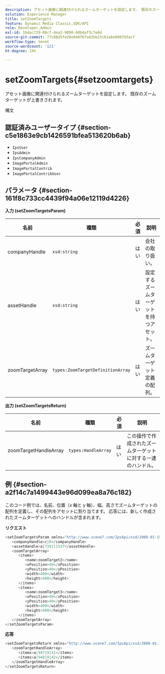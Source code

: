 ```yaml
---
description: アセット画像に関連付けられるズームターゲットを設定します。 既存のズームターゲットが上書きされます。
solution: Experience Manager
title: setZoomTargets
feature: Dynamic Media Classic,SDK/API
role: Developer,Admin
exl-id: 1b4ac729-00cf-4ea2-9098-60b4af3c7e6d
source-git-commit: 77c88d5fe20e048f6fad2bb23cb1abe090793acf
workflow-type: tm+mt
source-wordcount: '121'
ht-degree: 14%

---
```


# setZoomTargets{#setzoomtargets}

アセット画像に関連付けられるズームターゲットを設定します。 既存のズームターゲットが上書きされます。

構文

## 認証済みユーザータイプ {#section-c5e1863e9cb1426591bfea513620b6ab}

* `IpsUser`
* `IpsAdmin`
* `IpsCompanyAdmin`
* `ImagePortalAdmin`
* `ImagePortalContrib`
* `ImagePortalContribUser`

## パラメータ {#section-161f8c733cc4439f94a06e12119d4226}

**入力 (setZoomTargetsParam)**

| 名前 | 種類 | 必須 | 説明 |
|---|---|---|---|
| companyHandle | `xsd:string` | はい | 会社の取り扱い。 |
| assetHandle | `xsd:string` | はい | 設定するズームターゲットを持つアセット。 |
| zoomTargetArray | `types:ZoomTargetDefinitionArray` | はい | ズームターゲット定義の配列。 |

**出力 (setZoomTargetsReturn)**

| 名前 | 種類 | 必須 | 説明 |
|---|---|---|---|
| zoomTargetHandleArray | `types:HandleArray` | はい | この操作で作成されたズームターゲットに対する一連のハンドル。 |

## 例 {#section-a2f14c7a1499443e96d099ea8a76c182}

このコード例では、名前、位置（x 軸と y 軸）、幅、高さでズームターゲットの配列を定義し、その配列をアセットに割り当てます。 応答には、新しく作成されたズームターゲットへのハンドルが含まれます。

**リクエスト**

```java
<setZoomTargetsParam xmlns="http://www.scene7.com/IpsApi/xsd/2008-01-15">
   <companyHandle>c|6</companyHandle>
   <assetHandle>a|739|1|537</assetHandle>
   <zoomTargetArray>
      <items>
         <name>zoomTarget2</name>
         <xPosition>40</xPosition>
         <yPosition>40</yPosition>
         <width>400</width>
         <height>400</height>
      </items>
      <items>
         <name>zoomTarget3</name>
         <xPosition>40</xPosition>
         <yPosition>40</yPosition>
         <width>400</width>
         <height>400</height>
      </items>
   </zoomTargetArray>
</setZoomTargetsParam>
```

**応答**

```java
<setZoomTargetsReturn xmlns="http://www.scene7.com/IpsApi/xsd/2008-01-15">
   <zoomTargetHandleArray>
      <items>a|947|9|41</items>
      <items>a|948|9|42</items>
   </zoomTargetHandleArray>
</setZoomTargetsReturn>
```
